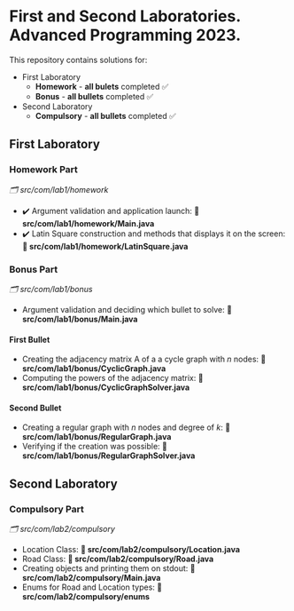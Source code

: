 # First and Second Laboratories. Advanced Programming 2023.

This repository contains solutions for:
  * First Laboratory
    * **Homework** - **all bulets** completed :white_check_mark:
    * **Bonus** - **all bullets** completed :white_check_mark:
  * Second Laboratory
    * **Compulsory** - **all bullets** completed :white_check_mark:
    
## First Laboratory

### Homework Part
_:card_index_dividers: src/com/lab1/homework_

  - :heavy_check_mark: Argument validation and application launch: **:file_folder: src/com/lab1/homework/Main.java** 
  - :heavy_check_mark: Latin Square construction and methods that displays it on the screen: **:file_folder: src/com/lab1/homework/LatinSquare.java**

### Bonus Part
_:card_index_dividers: src/com/lab1/bonus_

  - Argument validation and deciding which bullet to solve: **:file_folder: src/com/lab1/bonus/Main.java**

#### First Bullet
  - Creating the adjacency matrix A of a a cycle graph with _n_ nodes: **:file_folder: src/com/lab1/bonus/CyclicGraph.java**
  - Computing the powers of the adjacency matrix: **:file_folder: src/com/lab1/bonus/CyclicGraphSolver.java**

#### Second Bullet
  - Creating a regular graph with _n_ nodes and degree of _k_: **:file_folder: src/com/lab1/bonus/RegularGraph.java**
  - Verifying if the creation was possible: **:file_folder: src/com/lab1/bonus/RegularGraphSolver.java**

## Second Laboratory

### Compulsory Part 
_:card_index_dividers: src/com/lab2/compulsory_
  
  - Location Class: **:file_folder: src/com/lab2/compulsory/Location.java**
  - Road Class: **:file_folder: src/com/lab2/compulsory/Road.java**
  - Creating objects and printing them on stdout: **:file_folder: src/com/lab2/compulsory/Main.java**
  - Enums for Road and Location types: **:file_folder: src/com/lab2/compulsory/enums**
  
